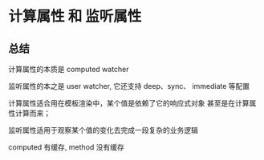 # 计算属性 和 监听属性


## 总结
 计算属性的本质是 computed watcher

 监听属性的本之是 user watcher, 它还支持 deep、sync、 immediate 等配置

 计算属性适合用在模板渲染中，某个值是依赖了它的响应式对象 甚至是在计算属性计算而来；

 监听属性适用于观察某个值的变化去完成一段复杂的业务逻辑

 computed 有缓存,  method 没有缓存
